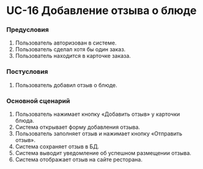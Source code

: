 # UC-16 Добавление отзыва о блюде

### Предусловия

1. Пользователь авторизован в системе.
2. Пользователь сделал хотя бы один заказ.
3. Пользователь находится в карточке заказа.

### Постусловия

1. Пользователь добавил отзыв о блюде.

### Основной сценарий

1. Пользователь нажимает кнопку «Добавить отзыв» у карточки блюда.
2. Система открывает форму добавления отзыва.
3. Пользователь заполняет отзыв и нажимает кнопку «Отправить отзыв».
4. Система сохраняет отзыв в БД.
5. Система выводит уведомление об успешном размещении отзыва.
6. Система отображает отзыв на сайте ресторана.